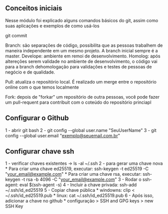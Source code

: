 ## Conceitos iniciais

Nesse módulo foi explicado alguns comandos básicos do git, assim como suas aplicações e exemplos de como usá-los

git commit

Branch: são separações de código, possibilita que as pessoas trabalhem de maneira independente em um mesmo projeto. A branch inicial sempre é a master. Develope: ambiente em remoi de desenvolvimento. Homolog: após altereções serem validade no ambiente de desenvolvimento, o código vai para a branch dehomologação para validações e testes de pessoas de negócio e de qualidade.

Pull: atualiza o repositório local. É realizado um merge entre o repositório online com o que temos localmente

Fork: depois de "forkar" um repositório de outra pessoas, você pode fazer um pull-requent para contribuit com o coteúdo do repositório princiapl

## Configurar o Github
1 - abrir git bash
2 - git config --global user.name "SeuUserName"
3 - git config --global user.email "exemplo@seuemail.com.br"

## Configurar chave ssh
1 - verificar chaves existentes -> ls -al ~/.ssh
2 - para gerar uma chave nova
    * Para criar uma chave ed25519, executar: ssh-keygen -t ed25519 -C "your_email@example.com"
    * Para criar uma chave rsa, executar: ssh-keygen -t rsa -b 4096 -C "your_email@example.com"
3 - Rodar o ssh-agent: eval $(ssh-agent -s)
4 - Incluir a chave privada: ssh-add ~/.ssh/id_ed25519
5 - Copiar chave pública
    * windowns: clip < ~/.ssh/id_ed25519.pub
    * linux: cat ~/.ssh/id_ed25519.pub
6 - Após isso, adicionar a chave no github
    * configuração > SSH and GPG keys > new SSH Key
